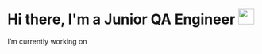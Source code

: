 <!-- ### Hi there, I'm a Junior QA Engineer <img src="https://github.com/blackcater/blackcater/raw/main/images/Hi.gif" height="10"/> -->

<h1 align="left">Hi there, I'm a Junior QA Engineer <img src="https://github.com/blackcater/blackcater/raw/main/images/Hi.gif" height="32"/></h1>

 I’m currently working on

<!--
**heorhii-ap/heorhii-ap** is a ✨ _special_ ✨ repository because its `README.md` (this file) appears on your GitHub profile.

Here are some ideas to get you started:

- 🔭 I’m currently working on ...
- 🌱 I’m currently learning ...
- 👯 I’m looking to collaborate on ...
- 🤔 I’m looking for help with ...
- 💬 Ask me about ...
- 📫 How to reach me: ...
- 😄 Pronouns: ...
- ⚡ Fun fact: ...
-->
